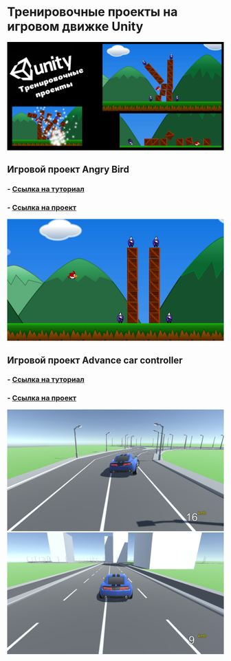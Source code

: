# Тренировочные проекты на игровом движке Unity
![Preview](https://github.com/cptfrosty/Training-projects-Unity/blob/main/.preview/Preview.png)
## Игровой проект Angry Bird
### - [Ссылка на туториал](https://www.youtube.com/watch?v=Lu76c85LhGY)
### - [Ссылка на проект](https://github.com/cptfrosty/Training-projects-Unity/tree/main/Angry%20Bird)
![Preview](https://github.com/cptfrosty/Training-projects-Unity/blob/main/Angry%20Bird/Screenshots/screenshot_2021817_10291613.png)
## Игровой проект Advance car controller
### - [Ссылка на туториал](https://www.youtube.com/watch?v=8SExgG3VC38&t)
### - [Ссылка на проект](https://github.com/cptfrosty/Training-projects-Unity/tree/main/Advance%20car%20controller)
![Preview](https://github.com/cptfrosty/Training-projects-Unity/blob/main/Advance%20car%20controller/Screenshots/screenshot_2021818_121816404.png)
![Preview](https://github.com/cptfrosty/Training-projects-Unity/blob/main/Advance%20car%20controller/Screenshots/screenshot_2021818_12181124.png)
